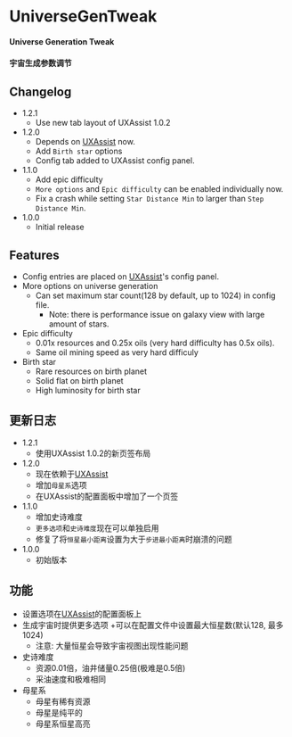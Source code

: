 # UniverseGenTweak

#### Universe Generation Tweak
#### 宇宙生成参数调节

## Changelog
* 1.2.1
  + Use new tab layout of UXAssist 1.0.2
* 1.2.0
  + Depends on [UXAssist](https://dsp.thunderstore.io/package/soarqin/UXAssist/) now.
  + Add `Birth star` options
  + Config tab added to UXAssist config panel.
* 1.1.0
  + Add epic difficulty
  + `More options` and `Epic difficulty` can be enabled individually now.
  + Fix a crash while setting `Star Distance Min` to larger than `Step Distance Min`.
* 1.0.0
  + Initial release

## Features
* Config entries are placed on [UXAssist](https://dsp.thunderstore.io/package/soarqin/UXAssist/)'s config panel.
* More options on universe generation
  + Can set maximum star count(128 by default, up to 1024) in config file.
    - Note: there is performance issue on galaxy view with large amount of stars.
* Epic difficulty
  * 0.01x resources and 0.25x oils (very hard difficulty has 0.5x oils).
  * Same oil mining speed as very hard difficuly
* Birth star
  * Rare resources on birth planet
  * Solid flat on birth planet
  * High luminosity for birth star

## 更新日志
* 1.2.1
  + 使用UXAssist 1.0.2的新页签布局
* 1.2.0
  + 现在依赖于[UXAssist](https://dsp.thunderstore.io/package/soarqin/UXAssist/)
  + 增加`母星系`选项
  + 在UXAssist的配置面板中增加了一个页签
* 1.1.0
  + 增加史诗难度
  + `更多选项`和`史诗难度`现在可以单独启用
  + 修复了将`恒星最小距离`设置为大于`步进最小距离`时崩溃的问题
* 1.0.0
  + 初始版本

## 功能
* 设置选项在[UXAssist](https://dsp.thunderstore.io/package/soarqin/UXAssist/)的配置面板上
* 生成宇宙时提供更多选项
  +可以在配置文件中设置最大恒星数(默认128, 最多1024)
    - 注意: 大量恒星会导致宇宙视图出现性能问题
* 史诗难度
  * 资源0.01倍，油井储量0.25倍(极难是0.5倍)
  * 采油速度和极难相同
* 母星系
  * 母星有稀有资源
  * 母星是纯平的
  * 母星系恒星高亮
